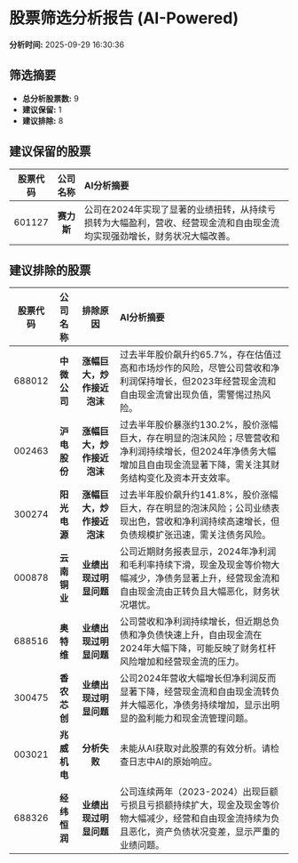 # 股票筛选分析报告 (AI-Powered)

**分析时间:** 2025-09-29 16:30:36

## 筛选摘要

- **总分析股票数:** 9
- **建议保留:** 1
- **建议排除:** 8

## 建议保留的股票

| 股票代码 | 公司名称 | AI分析摘要 |
|:---:|:---:|:---|
| 601127 | **赛力斯** | 公司在2024年实现了显著的业绩扭转，从持续亏损转为大幅盈利，营收、经营现金流和自由现金流均实现强劲增长，财务状况大幅改善。 |

## 建议排除的股票

| 股票代码 | 公司名称 | 排除原因 | AI分析摘要 |
|:---:|:---:|:---:|:---|
| 688012 | **中微公司** | **涨幅巨大，炒作接近泡沫** | 过去半年股价飙升约65.7%，存在估值过高和市场炒作的风险，尽管公司营收和净利润保持增长，但2023年经营现金流和自由现金流曾出现负值，需警惕过热风险。 |
| 002463 | **沪电股份** | **涨幅巨大，炒作接近泡沫** | 过去半年股价暴涨约130.2%，股价涨幅巨大，存在明显的泡沫风险；尽管营收和净利润持续增长，但2024年净债务大幅增加且自由现金流显著下降，需关注其财务结构变化及资本开支效率。 |
| 300274 | **阳光电源** | **涨幅巨大，炒作接近泡沫** | 过去半年股价飙升约141.8%，股价涨幅巨大，存在明显的泡沫风险；公司业绩表现出色，营收和净利润持续高速增长，但负债规模扩张迅速，需关注债务风险。 |
| 000878 | **云南铜业** | **业绩出现过明显问题** | 公司近期财务报表显示，2024年净利润和毛利率持续下滑，现金及现金等价物大幅减少，净债务显著上升，经营现金流和自由现金流由正转负且大幅恶化，财务状况堪忧。 |
| 688516 | **奥特维** | **业绩出现过明显问题** | 公司营收和净利润持续增长，但近期总负债和净负债快速上升，自由现金流在2024年大幅下降，可能反映了财务杠杆风险增加和经营现金流的压力。 |
| 300475 | **香农芯创** | **业绩出现过明显问题** | 公司2024年营收大幅增长但净利润反而显著下降，经营现金流和自由现金流转负并大幅恶化，净债务持续增加，显示出明显的盈利能力和现金流管理问题。 |
| 003021 | **兆威机电** | **分析失败** | 未能从AI获取对此股票的有效分析。请检查日志中AI的原始响应。 |
| 688326 | **经纬恒润** | **业绩出现过明显问题** | 公司连续两年（2023-2024）出现巨额亏损且亏损额持续扩大，现金及现金等价物大幅减少，经营和自由现金流持续为负且恶化，资产负债状况变差，显示严重的业绩问题。 |
